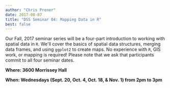 ```yaml
---
author: "Chris Prener"
date: 2017-08-07
title: "DSS Seminar 04: Mapping Data in R"
best: false
---
```


Our Fall, 2017 seminar series will be a four-part introduction to working with spatial data in `R`. We'll cover the basics of spatial data structures, merging data frames, and using `ggplot2` to create maps. No experience with `R`, GIS work, or mapping is required! Please note that we ask that participants commit to all four seminar dates.

**Where: 3600 Morrissey Hall**

**When: Wednesdays (Sept. 20, Oct. 4, Oct. 18, & Nov. 1) from 2pm to 3pm**